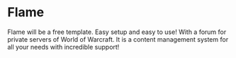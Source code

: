# Flame
Flame will be a free template. Easy setup and easy to use! With a forum for private servers of World of Warcraft. It is a content management system for all your needs with incredible support!
